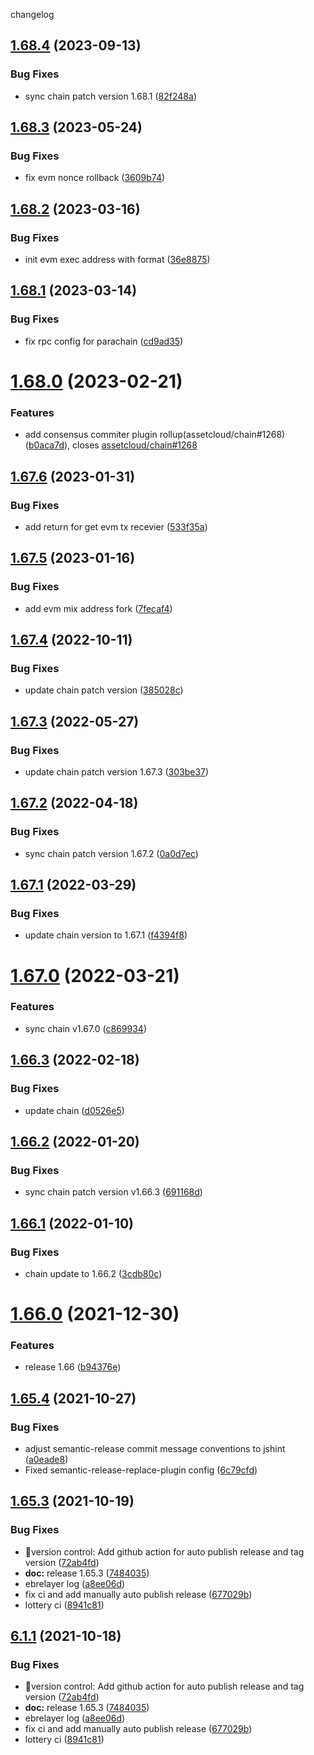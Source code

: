 changelog

<a name="1.68.4"></a>

## [1.68.4](https://github.com/assetcloud/plugin/compare/v1.68.3...v1.68.4) (2023-09-13)

### Bug Fixes

- sync chain patch version 1.68.1 ([82f248a](https://github.com/assetcloud/plugin/commit/82f248a))

<a name="1.68.3"></a>

## [1.68.3](https://github.com/assetcloud/plugin/compare/v1.68.2...v1.68.3) (2023-05-24)

### Bug Fixes

- fix evm nonce rollback ([3609b74](https://github.com/assetcloud/plugin/commit/3609b74))

<a name="1.68.2"></a>

## [1.68.2](https://github.com/assetcloud/plugin/compare/v1.68.1...v1.68.2) (2023-03-16)

### Bug Fixes

- init evm exec address with format ([36e8875](https://github.com/assetcloud/plugin/commit/36e8875))

<a name="1.68.1"></a>

## [1.68.1](https://github.com/assetcloud/plugin/compare/v1.68.0...v1.68.1) (2023-03-14)

### Bug Fixes

- fix rpc config for parachain ([cd9ad35](https://github.com/assetcloud/plugin/commit/cd9ad35))

<a name="1.68.0"></a>

# [1.68.0](https://github.com/assetcloud/plugin/compare/v1.67.6...v1.68.0) (2023-02-21)

### Features

- add consensus commiter plugin rollup(assetcloud/chain#1268) ([b0aca7d](https://github.com/assetcloud/plugin/commit/b0aca7d)), closes [assetcloud/chain#1268](https://github.com/assetcloud/chain/issues/1268)

<a name="1.67.6"></a>

## [1.67.6](https://github.com/assetcloud/plugin/compare/v1.67.5...v1.67.6) (2023-01-31)

### Bug Fixes

- add return for get evm tx recevier ([533f35a](https://github.com/assetcloud/plugin/commit/533f35a))

<a name="1.67.5"></a>

## [1.67.5](https://github.com/assetcloud/plugin/compare/v1.67.4...v1.67.5) (2023-01-16)

### Bug Fixes

- add evm mix address fork ([7fecaf4](https://github.com/assetcloud/plugin/commit/7fecaf4))

<a name="1.67.4"></a>

## [1.67.4](https://github.com/assetcloud/plugin/compare/v1.67.3...v1.67.4) (2022-10-11)

### Bug Fixes

- update chain patch version ([385028c](https://github.com/assetcloud/plugin/commit/385028c))

<a name="1.67.3"></a>

## [1.67.3](https://github.com/assetcloud/plugin/compare/v1.67.2...v1.67.3) (2022-05-27)

### Bug Fixes

- update chain patch version 1.67.3 ([303be37](https://github.com/assetcloud/plugin/commit/303be37))

<a name="1.67.2"></a>

## [1.67.2](https://github.com/assetcloud/plugin/compare/v1.67.1...v1.67.2) (2022-04-18)

### Bug Fixes

- sync chain patch version 1.67.2 ([0a0d7ec](https://github.com/assetcloud/plugin/commit/0a0d7ec))

<a name="1.67.1"></a>

## [1.67.1](https://github.com/assetcloud/plugin/compare/v1.67.0...v1.67.1) (2022-03-29)

### Bug Fixes

- update chain version to 1.67.1 ([f4394f8](https://github.com/assetcloud/plugin/commit/f4394f8))

<a name="1.67.0"></a>

# [1.67.0](https://github.com/assetcloud/plugin/compare/v1.66.3...v1.67.0) (2022-03-21)

### Features

- sync chain v1.67.0 ([c869934](https://github.com/assetcloud/plugin/commit/c869934))

<a name="1.66.3"></a>

## [1.66.3](https://github.com/assetcloud/plugin/compare/v1.66.2...v1.66.3) (2022-02-18)

### Bug Fixes

- update chain ([d0526e5](https://github.com/assetcloud/plugin/commit/d0526e5))

<a name="1.66.2"></a>

## [1.66.2](https://github.com/assetcloud/plugin/compare/v1.66.1...v1.66.2) (2022-01-20)

### Bug Fixes

- sync chain patch version v1.66.3 ([691168d](https://github.com/assetcloud/plugin/commit/691168d))

<a name="1.66.1"></a>

## [1.66.1](https://github.com/assetcloud/plugin/compare/v1.66.0...v1.66.1) (2022-01-10)

### Bug Fixes

- chain update to 1.66.2 ([3cdb80c](https://github.com/assetcloud/plugin/commit/3cdb80c))

<a name="1.66.0"></a>

# [1.66.0](https://github.com/assetcloud/plugin/compare/v1.65.4...v1.66.0) (2021-12-30)

### Features

- release 1.66 ([b94376e](https://github.com/assetcloud/plugin/commit/b94376e))

<a name="1.65.4"></a>

## [1.65.4](https://github.com/assetcloud/plugin/compare/v1.65.3...v1.65.4) (2021-10-27)

### Bug Fixes

- adjust semantic-release commit message conventions to jshint ([a0eade8](https://github.com/assetcloud/plugin/commit/a0eade8))
- Fixed semantic-release-replace-plugin config ([6c79cfd](https://github.com/assetcloud/plugin/commit/6c79cfd))

## [1.65.3](https://github.com/assetcloud/plugin/compare/v1.65.2...v1.65.3) (2021-10-19)

### Bug Fixes

- 🐛version control: Add github action for auto publish release and tag version ([72ab4fd](https://github.com/assetcloud/plugin/commit/72ab4fdf9625b348b06ae4b8ae90522a7aa3db6f))
- **doc:** release 1.65.3 ([7484035](https://github.com/assetcloud/plugin/commit/74840359adb86d9d920fe63b04fd790e8933fe53))
- ebrelayer log ([a8ee06d](https://github.com/assetcloud/plugin/commit/a8ee06da773bb015b6ec45762a87bbca54ea2268))
- fix ci and add manually auto publish release ([677029b](https://github.com/assetcloud/plugin/commit/677029bb4c2e6653626b0f0ef4a296f06102c604))
- lottery ci ([8941c81](https://github.com/assetcloud/plugin/commit/8941c81c70c6ab5a4e07b4d88cdf82b6e5a9f862))

## [6.1.1](https://github.com/assetcloud/plugin/compare/v6.1.0...v6.1.1) (2021-10-18)

### Bug Fixes

- 🐛version control: Add github action for auto publish release and tag version ([72ab4fd](https://github.com/assetcloud/plugin/commit/72ab4fdf9625b348b06ae4b8ae90522a7aa3db6f))
- **doc:** release 1.65.3 ([7484035](https://github.com/assetcloud/plugin/commit/74840359adb86d9d920fe63b04fd790e8933fe53))
- ebrelayer log ([a8ee06d](https://github.com/assetcloud/plugin/commit/a8ee06da773bb015b6ec45762a87bbca54ea2268))
- fix ci and add manually auto publish release ([677029b](https://github.com/assetcloud/plugin/commit/677029bb4c2e6653626b0f0ef4a296f06102c604))
- lottery ci ([8941c81](https://github.com/assetcloud/plugin/commit/8941c81c70c6ab5a4e07b4d88cdf82b6e5a9f862))
